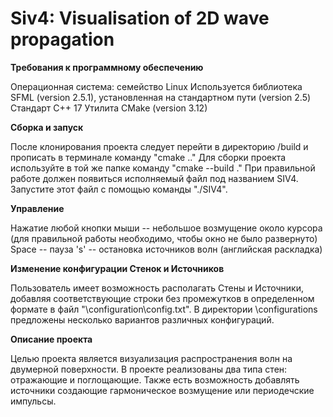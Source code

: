 # **Siv4: Visualisation of  2D wave propagation**

**Требования к программному обеспечению**

Операционная система: семейство Linux
Используется библиотека SFML (version 2.5.1), установленная на стандартном пути (version 2.5)
Стандарт C++ 17
Утилита CMake (version 3.12)

**Сборка и запуск**

После клонирования проекта следует перейти в директорию /build и прописать в терминале команду "cmake .." Для сборки проекта используйте в той же папке команду "cmake --build ." При правильной работе должен появиться исполняемый файл под названием SIV4. Запустите этот файл с помощью команды "./SIV4".

**Управление**

Нажатие любой кнопки мыши -- небольшое возмущение около курсора (для правильной работы необходимо, чтобы окно не было развернуто)
Space -- пауза
's' -- остановка источников волн (английская раскладка)

**Изменение конфигурации Стенок и Источников**

Пользователь имеет возможность располагать Стены и Источники, добавляя соответствующие строки без промежутков в определенном формате в файл "\configuration\config.txt". В директории \configurations предложены несколько вариантов различных конфигураций. 

**Описание проекта**

Целью проекта является визуализация распространения волн на двумерной поверхности. В проекте реализованы два типа стен: отражающие и поглощающие. Также есть возможность добавлять источники создающие гармоническое возмущение или периодечские импульсы.
